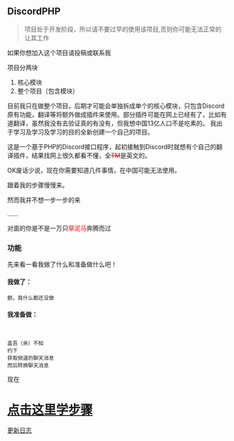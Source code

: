 ## DiscordPHP 

>项目处于开发阶段，所以请不要过早的使用该项目,否则你可能无法正常的让其工作

如果你想加入这个项目请投稿或联系我

项目分两块

1. 核心模块
2. 整个项目（包含模块）

目前我只在做整个项目，后期才可能会单独拆成单个的核心模块，只包含Discord原有功能，翻译等将额外做成插件来使用。部分插件可能在网上已经有了，比如有道翻译，虽然我没有去验证真的有没有，但我想中国13亿人口不是吃素的。
我出于学习及学习及学习的目的全新创建一个自己的项目。

这是一个基于PHP的Discord接口程序，起初接触到Discord时就想有个自己的翻译插件，结果找网上很久都看不懂，全<s><font color=red>TM</font></s>是英文的。

OK废话少说，现在你需要知道几件事情，在中国可能无法使用。

跟着我的步骤慢慢来。

然而我并不想一步一步的来

......

对面的你是不是一万只<font color=red>草泥马</font>奔腾而过

### 功能
先来看一看我做了什么和准备做什么吧！

#### 我做了：

```text
额，我什么都还没做

```
#### 我准备做：

```text


盖吾（余）不知
约下
获取频道的聊天消息
而后转换聊天消息

```

现在

# [点击这里学步骤](./docs/step.md "跟我一起学")

[更新日志](docs/log.md "这里是更新日志啦")